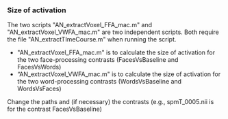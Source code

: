 ### Size of activation

The two scripts "AN_extractVoxel_FFA_mac.m" and "AN_extractVoxel_VWFA_mac.m" are two independent scripts. Both require the file "AN_extractTImeCourse.m" when running the script.
- "AN_extractVoxel_FFA_mac.m" is to calculate the size of activation for the two face-processing contrasts (FacesVsBaseline and FacesVsWords)
- “AN_extractVoxel_VWFA_mac.m" is to calculate the size of activation for the two word-processing contrasts (WordsVsBaseline and WordsVsFaces)

Change the paths and (if necessary) the contrasts (e.g., spmT_0005.nii is for the contrast FacesVsBaseline)
